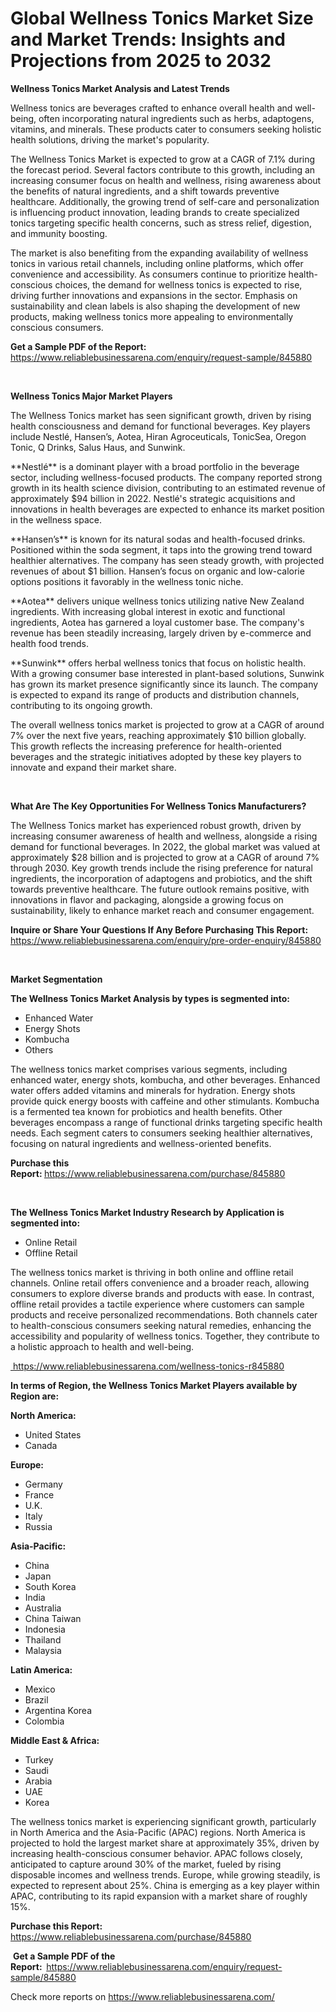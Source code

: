 <p><h1>Global Wellness Tonics Market Size and Market Trends: Insights and Projections from 2025 to 2032</h1></p><p><strong>Wellness Tonics Market Analysis and Latest Trends</strong></p>
<p><p>Wellness tonics are beverages crafted to enhance overall health and well-being, often incorporating natural ingredients such as herbs, adaptogens, vitamins, and minerals. These products cater to consumers seeking holistic health solutions, driving the market's popularity.</p><p>The Wellness Tonics Market is expected to grow at a CAGR of 7.1% during the forecast period. Several factors contribute to this growth, including an increasing consumer focus on health and wellness, rising awareness about the benefits of natural ingredients, and a shift towards preventive healthcare. Additionally, the growing trend of self-care and personalization is influencing product innovation, leading brands to create specialized tonics targeting specific health concerns, such as stress relief, digestion, and immunity boosting.</p><p>The market is also benefiting from the expanding availability of wellness tonics in various retail channels, including online platforms, which offer convenience and accessibility. As consumers continue to prioritize health-conscious choices, the demand for wellness tonics is expected to rise, driving further innovations and expansions in the sector. Emphasis on sustainability and clean labels is also shaping the development of new products, making wellness tonics more appealing to environmentally conscious consumers.</p></p>
<p><strong>Get a Sample PDF of the Report:&nbsp;</strong> <a href="https://www.reliablebusinessarena.com/enquiry/request-sample/845880?utm_campaign=2477&utm_medium=2&utm_source=Github&utm_content=ia&utm_term=14022025&utm_id=wellness-tonics">https://www.reliablebusinessarena.com/enquiry/request-sample/845880</a></p>
<p>&nbsp;</p>
<p><strong>Wellness Tonics Major Market Players</strong></p>
<p><p>The Wellness Tonics market has seen significant growth, driven by rising health consciousness and demand for functional beverages. Key players include Nestlé, Hansen’s, Aotea, Hiran Agroceuticals, TonicSea, Oregon Tonic, Q Drinks, Salus Haus, and Sunwink.</p><p>**Nestlé** is a dominant player with a broad portfolio in the beverage sector, including wellness-focused products. The company reported strong growth in its health science division, contributing to an estimated revenue of approximately $94 billion in 2022. Nestlé's strategic acquisitions and innovations in health beverages are expected to enhance its market position in the wellness space.</p><p>**Hansen’s** is known for its natural sodas and health-focused drinks. Positioned within the soda segment, it taps into the growing trend toward healthier alternatives. The company has seen steady growth, with projected revenues of about $1 billion. Hansen’s focus on organic and low-calorie options positions it favorably in the wellness tonic niche.</p><p>**Aotea** delivers unique wellness tonics utilizing native New Zealand ingredients. With increasing global interest in exotic and functional ingredients, Aotea has garnered a loyal customer base. The company's revenue has been steadily increasing, largely driven by e-commerce and health food trends.</p><p>**Sunwink** offers herbal wellness tonics that focus on holistic health. With a growing consumer base interested in plant-based solutions, Sunwink has grown its market presence significantly since its launch. The company is expected to expand its range of products and distribution channels, contributing to its ongoing growth.</p><p>The overall wellness tonics market is projected to grow at a CAGR of around 7% over the next five years, reaching approximately $10 billion globally. This growth reflects the increasing preference for health-oriented beverages and the strategic initiatives adopted by these key players to innovate and expand their market share.</p></p>
<p>&nbsp;</p>
<p><strong>What Are The Key Opportunities For Wellness Tonics Manufacturers?</strong></p>
<p><p>The Wellness Tonics market has experienced robust growth, driven by increasing consumer awareness of health and wellness, alongside a rising demand for functional beverages. In 2022, the global market was valued at approximately $28 billion and is projected to grow at a CAGR of around 7% through 2030. Key growth trends include the rising preference for natural ingredients, the incorporation of adaptogens and probiotics, and the shift towards preventive healthcare. The future outlook remains positive, with innovations in flavor and packaging, alongside a growing focus on sustainability, likely to enhance market reach and consumer engagement.</p></p>
<p><strong>Inquire or Share Your Questions If Any Before Purchasing This Report:</strong> <a href="https://www.reliablebusinessarena.com/enquiry/pre-order-enquiry/845880?utm_campaign=2477&utm_medium=2&utm_source=Github&utm_content=ia&utm_term=14022025&utm_id=wellness-tonics">https://www.reliablebusinessarena.com/enquiry/pre-order-enquiry/845880</a></p>
<p>&nbsp;</p>
<p><strong>Market Segmentation</strong></p>
<p><strong>The Wellness Tonics Market Analysis by types is segmented into:</strong></p>
<p><ul><li>Enhanced Water</li><li>Energy Shots</li><li>Kombucha</li><li>Others</li></ul></p>
<p><p>The wellness tonics market comprises various segments, including enhanced water, energy shots, kombucha, and other beverages. Enhanced water offers added vitamins and minerals for hydration. Energy shots provide quick energy boosts with caffeine and other stimulants. Kombucha is a fermented tea known for probiotics and health benefits. Other beverages encompass a range of functional drinks targeting specific health needs. Each segment caters to consumers seeking healthier alternatives, focusing on natural ingredients and wellness-oriented benefits.</p></p>
<p><strong>Purchase this Report:&nbsp;</strong><a href="https://www.reliablebusinessarena.com/purchase/845880?utm_campaign=2477&utm_medium=2&utm_source=Github&utm_content=ia&utm_term=14022025&utm_id=wellness-tonics">https://www.reliablebusinessarena.com/purchase/845880</a></p>
<p>&nbsp;</p>
<p><strong>The Wellness Tonics Market Industry Research by Application is segmented into:</strong></p>
<p><ul><li>Online Retail</li><li>Offline Retail</li></ul></p>
<p><p>The wellness tonics market is thriving in both online and offline retail channels. Online retail offers convenience and a broader reach, allowing consumers to explore diverse brands and products with ease. In contrast, offline retail provides a tactile experience where customers can sample products and receive personalized recommendations. Both channels cater to health-conscious consumers seeking natural remedies, enhancing the accessibility and popularity of wellness tonics. Together, they contribute to a holistic approach to health and well-being.</p></p>
<p><a href="https://www.reliablebusinessarena.com/wellness-tonics-r845880?utm_campaign=2477&utm_medium=2&utm_source=Github&utm_content=ia&utm_term=14022025&utm_id=wellness-tonics">&nbsp;https://www.reliablebusinessarena.com/wellness-tonics-r845880</a></p>
<p><strong>In terms of Region, the Wellness Tonics Market Players available by Region are:</strong></p>
<p>
    <p> <strong> North America: </strong>
        <ul>
            <li>United States</li>
            <li>Canada</li>
        </ul>
        </p> 
    <p> <strong> Europe: </strong>
        <ul>
            <li>Germany</li>
            <li>France</li>
            <li>U.K.</li>
            <li>Italy</li>
            <li>Russia</li>
        </ul>
        </p> 
    <p> <strong> Asia-Pacific: </strong>
        <ul>
            <li>China</li>
            <li>Japan</li>
            <li>South Korea</li>
            <li>India</li>
            <li>Australia</li>
            <li>China Taiwan</li>
            <li>Indonesia</li>
            <li>Thailand</li>
            <li>Malaysia</li>
        </ul>
        </p> 
    <p> <strong> Latin America: </strong>
        <ul>
            <li>Mexico</li>
            <li>Brazil</li>
            <li>Argentina Korea</li>
            <li>Colombia</li>
        </ul>
        </p> 
    <p> <strong> Middle East & Africa: </strong>
        <ul>
            <li>Turkey</li>
            <li>Saudi</li>
            <li>Arabia</li>
            <li>UAE</li>
            <li>Korea</li>
        </ul>
    </p>
    </p>
<p><p>The wellness tonics market is experiencing significant growth, particularly in North America and the Asia-Pacific (APAC) regions. North America is projected to hold the largest market share at approximately 35%, driven by increasing health-conscious consumer behavior. APAC follows closely, anticipated to capture around 30% of the market, fueled by rising disposable incomes and wellness trends. Europe, while growing steadily, is expected to represent about 25%. China is emerging as a key player within APAC, contributing to its rapid expansion with a market share of roughly 15%.</p></p>
<p><strong>Purchase this Report: </strong><a href="https://www.reliablebusinessarena.com/purchase/845880?utm_campaign=2477&utm_medium=2&utm_source=Github&utm_content=ia&utm_term=14022025&utm_id=wellness-tonics">https://www.reliablebusinessarena.com/purchase/845880</a></p>
<p>&nbsp;<strong>Get a Sample PDF of the Report:&nbsp;&nbsp;</strong><a href="https://www.reliablebusinessarena.com/enquiry/request-sample/845880?utm_campaign=2477&utm_medium=2&utm_source=Github&utm_content=ia&utm_term=14022025&utm_id=wellness-tonics">https://www.reliablebusinessarena.com/enquiry/request-sample/845880</a></p>
<p><strong></strong></p>
<p>Check more reports on <a href="https://www.reliablebusinessarena.com/?utm_campaign=2477&utm_medium=2&utm_source=Github&utm_content=ia&utm_term=14022025&utm_id=wellness-tonics">https://www.reliablebusinessarena.com/</a></p>